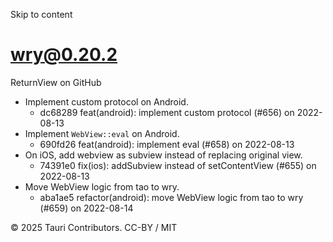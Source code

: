 Skip to content
# wry@0.20.2
ReturnView on GitHub
  * Implement custom protocol on Android. 
    * dc68289 feat(android): implement custom protocol (#656) on 2022-08-13
  * Implement `WebView::eval` on Android. 
    * 690fd26 feat(android): implement eval (#658) on 2022-08-13
  * On iOS, add webview as subview instead of replacing original view. 
    * 74391e0 fix(ios): addSubview instead of setContentView (#655) on 2022-08-13
  * Move WebView logic from tao to wry. 
    * aba1ae5 refactor(android): move WebView logic from tao to wry (#659) on 2022-08-14


© 2025 Tauri Contributors. CC-BY / MIT
